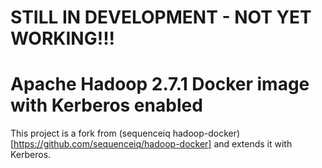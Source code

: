 # STILL IN DEVELOPMENT - NOT YET WORKING!!!

# Apache Hadoop 2.7.1 Docker image with Kerberos enabled

This project is a fork from (sequenceiq hadoop-docker)[https://github.com/sequenceiq/hadoop-docker] and extends it with Kerberos.
